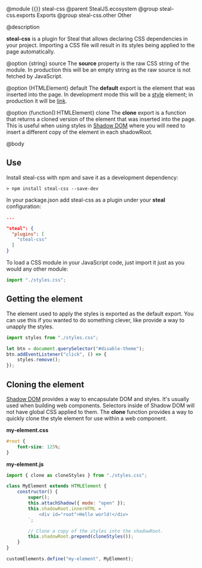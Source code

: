 @module {{}} steal-css
@parent StealJS.ecosystem
@group steal-css.exports Exports
@group steal-css.other Other

@description

**steal-css** is a plugin for Steal that allows declaring CSS dependencies in your project. Importing a CSS file will result in its styles being applied to the page automatically.

@option {string} source The __source__ property is the raw CSS string of the module. In production this will be an empty string as the raw source is not fetched by JavaScript.

@option {HTMLElement} default The __default__ export is the element that was inserted into the page. In development mode this will be a [style](https://developer.mozilla.org/en-US/docs/Web/HTML/Element/style) element; in production it will be [link](https://developer.mozilla.org/en-US/docs/Web/HTML/Element/link).

@option {function():HTMLElement} clone The __clone__ export is a function that returns a cloned version of the element that was inserted into the page. This is useful when using styles in [Shadow DOM](https://developer.mozilla.org/en-US/docs/Web/Web_Components/Using_shadow_DOM) where you will need to insert a different copy of the element in each shadowRoot.

@body

## Use

Install steal-css with npm and save it as a development dependency:

```
> npm install steal-css --save-dev
```

In your package.json add steal-css as a plugin under your **steal** configuration:

```json
...

"steal": {
  "plugins": [
    "steal-css"
  ]
}
```

To load a CSS module in your JavaScript code, just import it just as you would any other module:

```js
import "./styles.css";
```

## Getting the element

The element used to apply the styles is exported as the default export. You can use this if you wanted to do something clever, like provide a way to unapply the styles.

```js
import styles from "./styles.css";

let btn = document.querySelector("#disable-theme");
btn.addEventListener("click", () => {
	styles.remove();
});
```

## Cloning the element

[Shadow DOM](https://developer.mozilla.org/en-US/docs/Web/Web_Components/Using_shadow_DOM) provides a way to encapsulate DOM and styles. It's usually used when building web components. Selectors inside of Shadow DOM will not have global CSS applied to them. The __clone__ function provides a way to quickly clone the style element for use within a web component.

__my-element.css__

```css
#root {
	font-size: 125%;
}
```

__my-element.js__

```js
import { clone as cloneStyles } from "./styles.css";

class MyElement extends HTMLElement {
	constructor() {
		super();
		this.attachShadow({ mode: "open" });
		this.shadowRoot.innerHTML = `
			<div id="root">Hello world!</div>
		`;

		// Clone a copy of the styles into the shadowRoot.
		this.shadowRoot.prepend(cloneStyles());
	}
}

customElements.define("my-element", MyElement);
```
